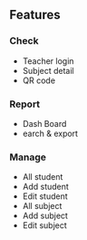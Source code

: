 ## Features
###  Check
  - Teacher login
  - Subject detail
  - QR code
###  Report
  - Dash Board
  - earch & export
###  Manage
  - All student
  - Add student
  - Edit student
  - All subject
  - Add subject
  - Edit subject
